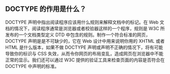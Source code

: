 ## DOCTYPE 的作用是什么？

DOCTYPE 声明中指出阅读程序应该用什么规则来解释文档中的标记。在 Web 文档的情况下，阅读程序通常是浏览器或者校验器这样的一个程序，规则是 W3C 所发布的一个文档类型定义 DTD 中包含的规则。制作一个符合标准的网页，DOCTYPE 声明是是不可缺少的，它在 Web 设计中用来说明你用的 XHTML 或者 HTML 是什么版本，如果不做 DOCTYPE 声明或声明不正确的情况下，将有可能导致你的标识与 CSS 失效，从而令你网页的布局变乱，造成网页在浏览器中不能正常的显示。我们还可以通过 W3C 提供的验证工具来检查页面的内容是否符合在 DOCTYPE 中声明的标准。
